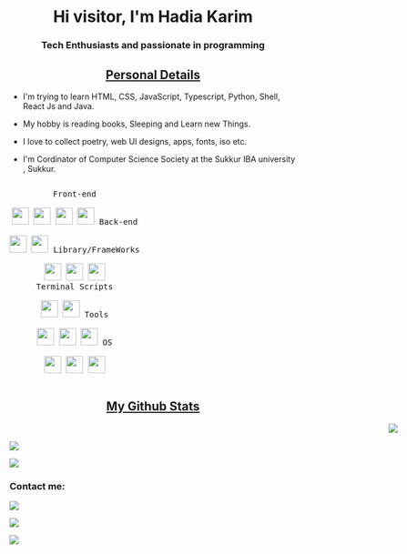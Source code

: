 <h1 align="center">Hi visitor, I'm Hadia Karim</h1>

<h3 align="center">Tech Enthusiasts and passionate in programming</h3>
<h2 align="center"><u>Personal Details</u></h2>
<p align="center">

 - I'm trying to learn HTML, CSS, JavaScript, Typescript, Python, Shell, React Js and Java.
 
 - My hobby is reading books, Sleeping and Learn new Things.

 - I love to collect poetry, web UI designs, apps, fonts, iso etc.

 - I'm Cordinator of Computer Science Society at the Sukkur IBA university , Sukkur.

</p>

<p style="display: inline-block;" align="center">
  <kbd>
    <kbd>Front-end</kbd>
    <br>
    <br>
    <img width="30px" src="https://cdn.jsdelivr.net/gh/devicons/devicon/icons/html5/html5-original.svg" /> 
    <img width="30px" src="https://cdn.jsdelivr.net/gh/devicons/devicon/icons/css3/css3-plain.svg" /> 
    <img width="30px" src="https://cdn.jsdelivr.net/gh/devicons/devicon/icons/sass/sass-original.svg" /> 
    <img width="30px" src="https://cdn.jsdelivr.net/gh/devicons/devicon/icons/javascript/javascript-original.svg" />
  </kbd>
  <kbd>
    <kbd>Back-end</kbd>
    <br>
    <br>
    <img width="30px" src="https://cdn.jsdelivr.net/gh/devicons/devicon/icons/typescript/typescript-original.svg" />
    <img width="30px" src="https://cdn.jsdelivr.net/gh/devicons/devicon/icons/nodejs/nodejs-original.svg" />
  </kbd>
  <kbd>
    <kbd>Library/FrameWorks</kbd>
    <br>
    <br>
    <img width="30px" src="https://cdn.jsdelivr.net/gh/devicons/devicon/icons/tailwindcss/tailwindcss-plain.svg" />
    <img width="30px" src="https://cdn.jsdelivr.net/gh/devicons/devicon/icons/bootstrap/bootstrap-original.svg" />
    <img width="30px" src="https://cdn.jsdelivr.net/gh/devicons/devicon/icons/react/react-original.svg" />
  </kbd>
  <br>
  <kbd>
    <kbd>Terminal Scripts</kbd>
    <br>
    <br>
    <img width="30px" src="https://cdn.jsdelivr.net/gh/devicons/devicon/icons/python/python-plain.svg" />
    <img width="30px" src="https://cdn.jsdelivr.net/gh/devicons/devicon/icons/bash/bash-original.svg" />
  </kbd>
  <kbd>
    <kbd>Tools</kbd>
    <br>
    <br>
    <img width="30px" src="https://cdn.jsdelivr.net/gh/devicons/devicon/icons/vscode/vscode-original.svg" />
    <img width="30px" src="https://github.com/termux/termux-app/raw/master/app/src/main/res/mipmap-xxxhdpi/ic_launcher.png" />
    <img width="30px" src="https://upload.wikimedia.org/wikipedia/commons/thumb/b/b2/Repl.it_logo.svg/512px-Repl.it_logo.svg.png">
  </kbd>
  <kbd>
    <kbd>OS</kbd>
    <br>
    <br>
    <img width="30px" src="https://cdn.jsdelivr.net/gh/devicons/devicon/icons/linux/linux-original.svg" />
    <img width="30px" src="https://cdn.jsdelivr.net/gh/devicons/devicon/icons/android/android-original.svg" />
    <img width="30px" src="https://cdn.jsdelivr.net/gh/devicons/devicon/icons/windows8/windows8-original.svg" />
  </kbd>
</p>



<h2 align="center"><u>My Github Stats</u></h2>
<p align="center" style =" position: relative;">

<a style=" position: absolute;
  right: 50px ;
  "  align="center" href="https://github.com/KasRoudra/github-stats-card" alt="github-stats-card"><img src="https://kasroudra-stats-card.onrender.com/user?user=HadiaKarim16&theme=gruvbox_light&layout=compact"/></a>
  <br>

  <a align="center" href="https://github.com/KasRoudra/github-stats-card" alt="github-stats-card"><img src="https://kasroudra-stats-card.onrender.com/lang?user=HadiaKarim16&theme=gruvbox&layout=compact&type=donut&minimum=0.1"/></a>
  <br>

  <img align="center" src="https://github-readme-streak-stats.herokuapp.com/?user=HadiaKarim16&theme=dracula">
</p>



### Contact me:

<a href="https://github.com/HadiaKarim16" target="_blank"><img src="https://img.shields.io/badge/Github-HadiaKarim16-green?style=for-the-badge&logo=github"></a>

<a href="https://facebook.com/ehaam.rajput" target="_blank"><img src="https://img.shields.io/badge/FaceBook-HadiaKarim16-purple?style=for-the-badge&logo=facebook"></a>

<a href="mailto:hadiakarim37@gmail.com" target="_blank"><img src="https://img.shields.io/badge/Email-hadiakarim37@gmail.com-teal?style=for-the-badge&logo=gmail"></a>
